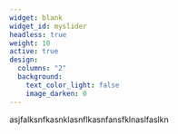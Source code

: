 ```yaml
---
widget: blank
widget_id: myslider
headless: true
weight: 10
active: true
design:
  columns: "2"
  background:
    text_color_light: false
    image_darken: 0
---
```


asjfalksnfkasnklasnflkasnfansfklnaslfaslkn